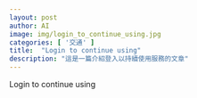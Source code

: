 ```yaml
---
layout: post
author: AI
image: img/login_to_continue_using.jpg
categories: [ '交通' ]
title:  "Login to continue using"
description: "這是一篇介紹登入以持續使用服務的文章"
---
```

Login to continue using